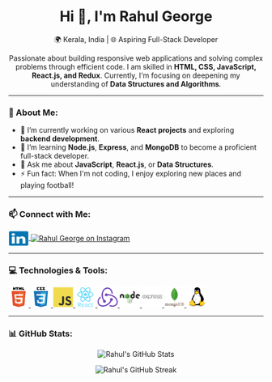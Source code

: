 
<h1 align="center">Hi 👋, I'm Rahul George</h1>
<p align="center">🌍 Kerala, India | 🌐 Aspiring Full-Stack Developer</p>

<p align="center">
  Passionate about building responsive web applications and solving complex problems through efficient code.
  I am skilled in <strong>HTML, CSS, JavaScript, React.js, and Redux</strong>. Currently, I'm focusing on deepening my understanding of <strong>Data Structures and Algorithms</strong>.
</p>

---

### 🌟 About Me:

- 🔭 I’m currently working on various **React projects** and exploring **backend development**.
- 🌱 I’m learning **Node.js**, **Express**, and **MongoDB** to become a proficient full-stack developer.
- 💬 Ask me about **JavaScript**, **React.js**, or **Data Structures**.
- ⚡ Fun fact: When I'm not coding, I enjoy exploring new places and playing football!

---

### 📫 Connect with Me:

<p align="left">
<a href="https://linkedin.com/in/rahul-jithu" target="_blank">
  <img align="center" src="https://raw.githubusercontent.com/devicons/devicon/master/icons/linkedin/linkedin-original.svg" alt="Rahul George on LinkedIn" height="30" width="40" />
</a>
<a href="https://www.instagram.com/rahul_melukavu/" target="_blank">
  <img align="center" src="https://raw.githubusercontent.com/devicons/devicon/master/icons/instagram/instagram-original.svg" alt="Rahul George on Instagram" height="30" width="40" />
</a>
</p>

---

### 💻 Technologies & Tools:

<p align="left">
  <a href="https://developer.mozilla.org/en-US/docs/Web/HTML" target="_blank">
    <img src="https://raw.githubusercontent.com/devicons/devicon/master/icons/html5/html5-original-wordmark.svg" alt="HTML" width="40" height="40"/>
  </a>  
  <a href="https://developer.mozilla.org/en-US/docs/Web/CSS" target="_blank">
    <img src="https://raw.githubusercontent.com/devicons/devicon/master/icons/css3/css3-original-wordmark.svg" alt="CSS" width="40" height="40"/>
  </a>
  <a href="https://developer.mozilla.org/en-US/docs/Web/JavaScript" target="_blank">
    <img src="https://raw.githubusercontent.com/devicons/devicon/master/icons/javascript/javascript-original.svg" alt="JavaScript" width="40" height="40"/>
  </a>
  <a href="https://reactjs.org/" target="_blank">
    <img src="https://raw.githubusercontent.com/devicons/devicon/master/icons/react/react-original-wordmark.svg" alt="React" width="40" height="40"/>
  </a>
  <a href="https://redux.js.org" target="_blank">
    <img src="https://raw.githubusercontent.com/devicons/devicon/master/icons/redux/redux-original.svg" alt="Redux" width="40" height="40"/>
  </a>
  <a href="https://nodejs.org" target="_blank">
    <img src="https://raw.githubusercontent.com/devicons/devicon/master/icons/nodejs/nodejs-original-wordmark.svg" alt="Node.js" width="40" height="40"/>
  </a>
  <a href="https://expressjs.com" target="_blank">
    <img src="https://raw.githubusercontent.com/devicons/devicon/master/icons/express/express-original-wordmark.svg" alt="Express" width="40" height="40"/>
  </a>
  <a href="https://www.mongodb.com/" target="_blank">
    <img src="https://raw.githubusercontent.com/devicons/devicon/master/icons/mongodb/mongodb-original-wordmark.svg" alt="MongoDB" width="40" height="40"/>
  </a>
  <a href="https://www.linux.org/" target="_blank">
    <img src="https://raw.githubusercontent.com/devicons/devicon/master/icons/linux/linux-original.svg" alt="Linux" width="40" height="40"/>
  </a>
</p>

---

### 📊 GitHub Stats:

<p align="center">
  <img src="https://github-readme-stats.vercel.app/api?username=RahulGeorge96&show_icons=true&locale=en" alt="Rahul's GitHub Stats" />
</p>

<p align="center">
  <img src="https://github-readme-streak-stats.herokuapp.com/?user=RahulGeorge96&" alt="Rahul's GitHub Streak" />
</p>
